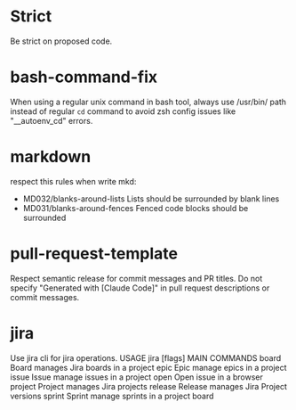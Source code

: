 # Strict
Be strict on proposed code.

# bash-command-fix
When using a regular unix command in bash tool, always use /usr/bin/ path instead of regular `cd` command to avoid zsh config issues like "__autoenv_cd" errors.

# markdown
respect this rules when write mkd:
* MD032/blanks-around-lists Lists should be surrounded by blank lines
* MD031/blanks-around-fences Fenced code blocks should be surrounded

# pull-request-template
Respect semantic release for commit messages and PR titles.
Do not specify "Generated with [Claude Code]" in pull request descriptions or commit messages.

# jira

Use jira cli for jira operations.
USAGE
jira <command> <subcommand> [flags]
MAIN COMMANDS
board       Board manages Jira boards in a project
epic        Epic manage epics in a project
issue       Issue manage issues in a project
open        Open issue in a browser
project     Project manages Jira projects
release     Release manages Jira Project versions
sprint      Sprint manage sprints in a project board
